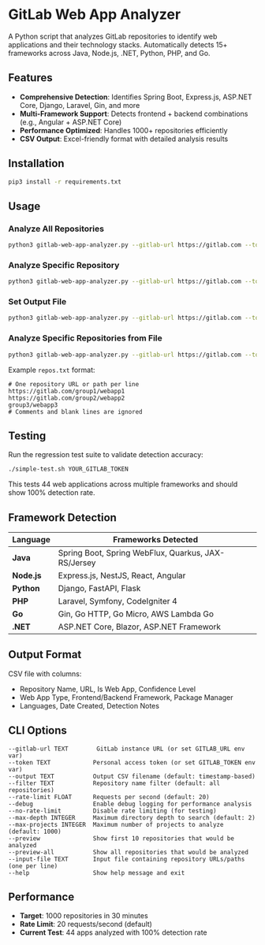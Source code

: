 # GitLab Web App Analyzer

A Python script that analyzes GitLab repositories to identify web applications and their technology stacks. Automatically detects 15+ frameworks across Java, Node.js, .NET, Python, PHP, and Go.

## Features

- **Comprehensive Detection**: Identifies Spring Boot, Express.js, ASP.NET Core, Django, Laravel, Gin, and more
- **Multi-Framework Support**: Detects frontend + backend combinations (e.g., Angular + ASP.NET Core)
- **Performance Optimized**: Handles 1000+ repositories efficiently
- **CSV Output**: Excel-friendly format with detailed analysis results

## Installation

```bash
pip3 install -r requirements.txt
```

## Usage

### Analyze All Repositories
```bash
python3 gitlab-web-app-analyzer.py --gitlab-url https://gitlab.com --token YOUR_GITLAB_TOKEN
```

### Analyze Specific Repository
```bash
python3 gitlab-web-app-analyzer.py --gitlab-url https://gitlab.com --token YOUR_GITLAB_TOKEN --filter "repo-name"
```

### Set Output File
```bash
python3 gitlab-web-app-analyzer.py --gitlab-url https://gitlab.com --token YOUR_GITLAB_TOKEN --output my-analysis.csv
```

### Analyze Specific Repositories from File
```bash
python3 gitlab-web-app-analyzer.py --gitlab-url https://gitlab.com --token YOUR_GITLAB_TOKEN --input-file repos.txt
```

Example `repos.txt` format:
```
# One repository URL or path per line
https://gitlab.com/group1/webapp1
https://gitlab.com/group2/webapp2
group3/webapp3
# Comments and blank lines are ignored
```

## Testing

Run the regression test suite to validate detection accuracy:

```bash
./simple-test.sh YOUR_GITLAB_TOKEN
```

This tests 44 web applications across multiple frameworks and should show 100% detection rate.

## Framework Detection

| Language | Frameworks Detected |
|----------|-------------------|
| **Java** | Spring Boot, Spring WebFlux, Quarkus, JAX-RS/Jersey |
| **Node.js** | Express.js, NestJS, React, Angular |
| **Python** | Django, FastAPI, Flask |
| **PHP** | Laravel, Symfony, CodeIgniter 4 |
| **Go** | Gin, Go HTTP, Go Micro, AWS Lambda Go |
| **.NET** | ASP.NET Core, Blazor, ASP.NET Framework |

## Output Format

CSV file with columns:
- Repository Name, URL, Is Web App, Confidence Level
- Web App Type, Frontend/Backend Framework, Package Manager
- Languages, Date Created, Detection Notes

## CLI Options

```
--gitlab-url TEXT        GitLab instance URL (or set GITLAB_URL env var)
--token TEXT            Personal access token (or set GITLAB_TOKEN env var)
--output TEXT           Output CSV filename (default: timestamp-based)
--filter TEXT           Repository name filter (default: all repositories)
--rate-limit FLOAT      Requests per second (default: 20)
--debug                 Enable debug logging for performance analysis
--no-rate-limit         Disable rate limiting (for testing)
--max-depth INTEGER     Maximum directory depth to search (default: 2)
--max-projects INTEGER  Maximum number of projects to analyze (default: 1000)
--preview               Show first 10 repositories that would be analyzed
--preview-all           Show all repositories that would be analyzed
--input-file TEXT       Input file containing repository URLs/paths (one per line)
--help                  Show help message and exit
```

## Performance

- **Target**: 1000 repositories in 30 minutes
- **Rate Limit**: 20 requests/second (default)
- **Current Test**: 44 apps analyzed with 100% detection rate